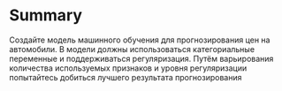 # Summary
Создайте модель машинного обучения для прогнозирования цен на автомобили. В модели должны использоваться категориальные переменные и поддерживаться регуляризация. Путём варьирования количества используемых признаков и уровня регуляризации попытайтесь добиться лучшего результата прогнозирования